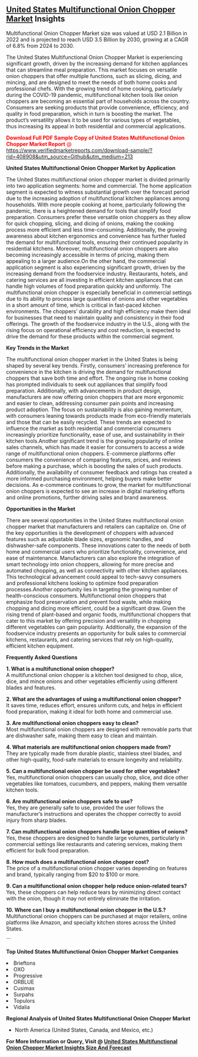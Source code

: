 <h2><a href="https://www.verifiedmarketreports.com/download-sample/?rid=408908&amp;utm_source=Github&amp;utm_medium=213" target="_blank">United States Multifunctional Onion Chopper Market</a> Insights</h2><p>Multifunctional Onion Chopper Market size was valued at USD 2.1 Billion in 2022 and is projected to reach USD 3.5 Billion by 2030, growing at a CAGR of 6.8% from 2024 to 2030.</p><p><p>The United States Multifunctional Onion Chopper Market is experiencing significant growth, driven by the increasing demand for kitchen appliances that can streamline meal preparation. This market focuses on versatile onion choppers that offer multiple functions, such as slicing, dicing, and mincing, and are designed to meet the needs of both home cooks and professional chefs. With the growing trend of home cooking, particularly during the COVID-19 pandemic, multifunctional kitchen tools like onion choppers are becoming an essential part of households across the country. Consumers are seeking products that provide convenience, efficiency, and quality in food preparation, which in turn is boosting the market. The product’s versatility allows it to be used for various types of vegetables, thus increasing its appeal in both residential and commercial applications. <p><span class=""><span style="color: #ff0000;"><strong>Download Full PDF Sample Copy of United States Multifunctional Onion Chopper Market Report</strong> @ </span><a href="https://www.verifiedmarketreports.com/download-sample/?rid=408908&amp;utm_source=Github&amp;utm_medium=213" target="_blank">https://www.verifiedmarketreports.com/download-sample/?rid=408908&amp;utm_source=Github&amp;utm_medium=213</a></span></p></p><p><strong>United States Multifunctional Onion Chopper Market by Application</strong></p><p>The United States multifunctional onion chopper market is divided primarily into two application segments: home and commercial. The home application segment is expected to witness substantial growth over the forecast period due to the increasing adoption of multifunctional kitchen appliances among households. With more people cooking at home, particularly following the pandemic, there is a heightened demand for tools that simplify food preparation. Consumers prefer these versatile onion choppers as they allow for quick chopping, slicing, and dicing of onions, making the cooking process more efficient and less time-consuming. Additionally, the growing awareness about kitchen ergonomics and convenience has further fueled the demand for multifunctional tools, ensuring their continued popularity in residential kitchens. Moreover, multifunctional onion choppers are also becoming increasingly accessible in terms of pricing, making them appealing to a larger audience.On the other hand, the commercial application segment is also experiencing significant growth, driven by the increasing demand from the foodservice industry. Restaurants, hotels, and catering services are all investing in efficient kitchen appliances that can handle high volumes of food preparation quickly and uniformly. The multifunctional onion chopper is especially beneficial in commercial settings due to its ability to process large quantities of onions and other vegetables in a short amount of time, which is critical in fast-paced kitchen environments. The choppers’ durability and high efficiency make them ideal for businesses that need to maintain quality and consistency in their food offerings. The growth of the foodservice industry in the U.S., along with the rising focus on operational efficiency and cost reduction, is expected to drive the demand for these products within the commercial segment.<p><strong>Key Trends in the Market</strong></p><p>The multifunctional onion chopper market in the United States is being shaped by several key trends. Firstly, consumers’ increasing preference for convenience in the kitchen is driving the demand for multifunctional choppers that save both time and effort. The ongoing rise in home cooking has prompted individuals to seek out appliances that simplify food preparation. Additionally, with advancements in product design, manufacturers are now offering onion choppers that are more ergonomic and easier to clean, addressing consumer pain points and increasing product adoption. The focus on sustainability is also gaining momentum, with consumers leaning towards products made from eco-friendly materials and those that can be easily recycled. These trends are expected to influence the market as both residential and commercial consumers increasingly prioritize functionality, ease of use, and sustainability in their kitchen tools.Another significant trend is the growing popularity of online sales channels, which has made it easier for consumers to access a wide range of multifunctional onion choppers. E-commerce platforms offer consumers the convenience of comparing features, prices, and reviews before making a purchase, which is boosting the sales of such products. Additionally, the availability of consumer feedback and ratings has created a more informed purchasing environment, helping buyers make better decisions. As e-commerce continues to grow, the market for multifunctional onion choppers is expected to see an increase in digital marketing efforts and online promotions, further driving sales and brand awareness.<p><strong>Opportunities in the Market</strong></p><p>There are several opportunities in the United States multifunctional onion chopper market that manufacturers and retailers can capitalize on. One of the key opportunities is the development of choppers with advanced features such as adjustable blade sizes, ergonomic handles, and dishwasher-safe components. These innovations cater to the needs of both home and commercial users who prioritize functionality, convenience, and ease of maintenance. Manufacturers can also explore the integration of smart technology into onion choppers, allowing for more precise and automated chopping, as well as connectivity with other kitchen appliances. This technological advancement could appeal to tech-savvy consumers and professional kitchens looking to optimize food preparation processes.Another opportunity lies in targeting the growing number of health-conscious consumers. Multifunctional onion choppers that emphasize food preservation and prevent food waste, while making chopping and dicing more efficient, could be a significant draw. Given the rising trend of plant-based and organic foods, multifunctional choppers that cater to this market by offering precision and versatility in chopping different vegetables can gain popularity. Additionally, the expansion of the foodservice industry presents an opportunity for bulk sales to commercial kitchens, restaurants, and catering services that rely on high-quality, efficient kitchen equipment.<p><strong>Frequently Asked Questions</strong></p><p><strong>1. What is a multifunctional onion chopper?</strong><br>A multifunctional onion chopper is a kitchen tool designed to chop, slice, dice, and mince onions and other vegetables efficiently using different blades and features.</p><p><strong>2. What are the advantages of using a multifunctional onion chopper?</strong><br>It saves time, reduces effort, ensures uniform cuts, and helps in efficient food preparation, making it ideal for both home and commercial use.</p><p><strong>3. Are multifunctional onion choppers easy to clean?</strong><br>Most multifunctional onion choppers are designed with removable parts that are dishwasher safe, making them easy to clean and maintain.</p><p><strong>4. What materials are multifunctional onion choppers made from?</strong><br>They are typically made from durable plastic, stainless steel blades, and other high-quality, food-safe materials to ensure longevity and reliability.</p><p><strong>5. Can a multifunctional onion chopper be used for other vegetables?</strong><br>Yes, multifunctional onion choppers can usually chop, slice, and dice other vegetables like tomatoes, cucumbers, and peppers, making them versatile kitchen tools.</p><p><strong>6. Are multifunctional onion choppers safe to use?</strong><br>Yes, they are generally safe to use, provided the user follows the manufacturer’s instructions and operates the chopper correctly to avoid injury from sharp blades.</p><p><strong>7. Can multifunctional onion choppers handle large quantities of onions?</strong><br>Yes, these choppers are designed to handle large volumes, particularly in commercial settings like restaurants and catering services, making them efficient for bulk food preparation.</p><p><strong>8. How much does a multifunctional onion chopper cost?</strong><br>The price of a multifunctional onion chopper varies depending on features and brand, typically ranging from $20 to $100 or more.</p><p><strong>9. Can a multifunctional onion chopper help reduce onion-related tears?</strong><br>Yes, these choppers can help reduce tears by minimizing direct contact with the onion, though it may not entirely eliminate the irritation.</p><p><strong>10. Where can I buy a multifunctional onion chopper in the U.S.?</strong><br>Multifunctional onion choppers can be purchased at major retailers, online platforms like Amazon, and specialty kitchen stores across the United States.</p>```</p><p><strong>Top United States Multifunctional Onion Chopper Market Companies</strong></p><div data-test-id=""><p><li>Brieftons</li><li> OXO</li><li> Progressive</li><li> ORBLUE</li><li> Cusimax</li><li> Surpahs</li><li> Topulors</li><li> Vidalia</li></p><div><strong>Regional Analysis of&nbsp;United States Multifunctional Onion Chopper Market</strong></div><ul><li dir="ltr"><p dir="ltr">North America&nbsp;(United States, Canada, and Mexico, etc.)</p></li></ul><p><strong>For More Information or Query, Visit @&nbsp;</strong><strong><a href="https://www.verifiedmarketreports.com/product/multifunctional-onion-chopper-market/?utm_source=Github&amp;utm_medium=213" target="_blank">United States Multifunctional Onion Chopper Market Insights Size And Forecast</a></strong></p></div>
